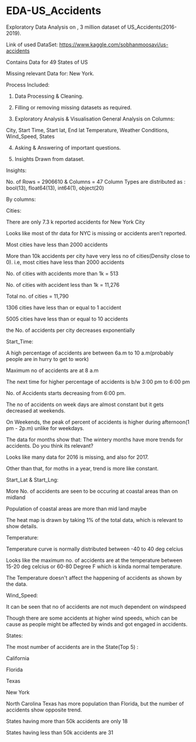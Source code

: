# EDA-US_Accidents
Exploratory Data Analysis on  , 3 million dataset of US_Accidents(2016-2019).

Link of used DataSet:
https://www.kaggle.com/sobhanmoosavi/us-accidents

Contains Data for 49 States of US

Missing relevant Data for: New York.

Process Included:

1. Data Processing & Cleaning.

2. Filling or removing missing datasets as required.

3. Exploratory Analysis & Visualisation
General Analysis on Columns:

City,
Start Time,
Start lat, End lat
Temperature,
Weather Conditions,
Wind_Speed,
States

4. Asking & Answering of important questions.

5. Insights Drawn from dataset.

Insights:

No. of Rows = 2906610 & Columns = 47
Column Types are distributed as : bool(13), float64(13), int64(1), object(20)

By columns:

Cities:


There are only 7.3 k reported accidents for New York City

Looks like most of thr data for NYC is missing or accidents aren't reported.

Most cities have less than 2000 accidents

More than 10k accidents per city have very less no of cities(Density close to 0). i.e, most cities have less than 2000 accidents

No. of cities with accidents more than 1k = 513

No. of cities with accident less than 1k = 11,276

Total no. of cities = 11,790

1306 cities have less than or equal to 1 accident

5005 cities have less than or equal to 10 accidents

the No. of accidents per city decreases exponentially


Start_Time:

A high percentage of accidents are between 6a.m to 10 a.m(probably people are in hurry to get to work)

Maximum no of accidents are at 8 a.m

The next time for higher percentage of accidents is b/w 3:00 pm to 6:00 pm

No. of Accidents starts decreasing from 6:00 pm.

The no of accidents on week days are almost constant but it gets decreased at weekends.

On Weekends, the peak of percent of accidents is higher during afternoon(1 pm - 2p.m) unlike for weekdays.

The data for months show that: The wintery months have more trends for accidents. Do you think its relevant?

Looks like many data for 2016 is missing, and also for 2017.

Other than that, for moths in a year, trend is more like constant.

Start_Lat & Start_Lng:

More No. of accidents are seen to be occuring at coastal areas than on midland

Population of coastal areas are more than mid land maybe

The heat map is drawn by taking 1% of the total data, which is relevant to show details.


Temperature:

Temperature curve is normally distributed between -40 to 40 deg celcius

Looks like the maximum no. of accidents are at the temperature between 15-20 deg celcius or 60-80 Degree F which is kinda normal temperature.

The Temperature doesn't affect the happening of accidents as shown by the data.


Wind_Speed:

It can be seen that no of accidents are not much dependent on windspeed

Though there are some accidents at higher wind speeds, which can be cause as people might be affected by winds and got engaged in accidents.


States:

The most number of accidents are in the State(Top 5) :

California

Florida

Texas

New York

North Carolina Texas has more population than Florida, but the number of accidents show opposite trend.

States having more than 50k accidents are only 18

States having less than 50k accidents are 31

